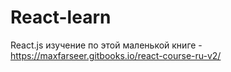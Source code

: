 # React-learn
React.js изучение по этой маленькой книге - https://maxfarseer.gitbooks.io/react-course-ru-v2/
